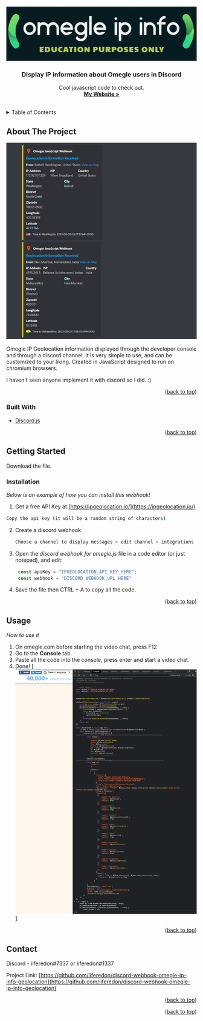 <div id="top"></div>

<br />
<div align="center">
  <a href="https://github.com/othneildrew/Best-README-Template">
    <img src="images/logo.png" alt="Logo" >
  </a>

  <h3 align="center">Display IP information about Omegle users in Discord</h3>

  <p align="center">
    Cool javascript code to check out.
    <br />
    <a href="https://iiferedon.xyz"><strong>My Website »</strong></a>
    <br />
    <br />
  </p>
</div>



<!-- TABLE OF CONTENTS -->
<details>
  <summary>Table of Contents</summary>
  <ol>
    <li>
      <a href="#about-the-project">About The Project</a>
      <ul>
        <li><a href="#built-with">Built With</a></li>
      </ul>
    </li>
    <li>
      <a href="#getting-started">Getting Started</a>
      <ul>
        <li><a href="#installation">Installation</a></li>
      </ul>
    </li>
    <li><a href="#usage">Usage</a></li>
    <li><a href="#contact">Contact</a></li>
  </ol>
</details>



<!-- ABOUT THE PROJECT -->
## About The Project

![discord example][product-example]

Omegle IP Geolocation information displayed through the developer console and through a discord channel.
It is very simple to use, and can be customized to your liking. Created in JavaScript designed to run on chromium browsers.

I haven't seen anyone implement it with discord so I did. :)

<p align="right">(<a href="#top">back to top</a>)</p>



### Built With

* [Discord.js](https://discord.js.org/#/)

<p align="right">(<a href="#top">back to top</a>)</p>



<!-- GETTING STARTED -->
## Getting Started

Download the file.

### Installation

_Below is an example of how you can install this webhook!_

1. Get a free API Key at [https://ipgeolocation.io/](https://ipgeolocation.io/)
  ```sh
  Copy the api key (it will be a random string of characters)
  ```
2. Create a discord webhook
   ```sh
   Choose a channel to display messages > edit channel > integrations > webhooks > create webhook > name it anything > copy the webhook URL.
   ```
3. Open the *discord webhook for omegle.js* file in a code editor (or just notepad), and edit:
   ```js
    const apiKey = "IPGEOLOCATION_API_KEY_HERE";
    const webhook = "DISCORD_WEBHOOK_URL_HERE"
   ```
4. Save the file then CTRL + A to copy all the code.
  
<p align="right">(<a href="#top">back to top</a>)</p>



<!-- USAGE EXAMPLES -->
## Usage
*How to use it*
1. On omegle.com before starting the video chat, press F12
2. Go to the **Console** tab.
3. Paste all the code into the console, press enter and start a video chat.
4. Done!
[![omegle example][product-screenshot]]
<p align="right">(<a href="#top">back to top</a>)</p>




<!-- CONTACT -->
## Contact

Discord - iiferedon#7337 or iiferedon#1337

Project Link: [https://github.com/iiferedon/discord-webhook-omegle-ip-info-geolocation](https://github.com/iiferedon/discord-webhook-omegle-ip-info-geolocation)

<p align="right">(<a href="#top">back to top</a>)</p>



<p align="right">(<a href="#top">back to top</a>)</p>



<!-- MARKDOWN LINKS & IMAGES -->
<!-- https://www.markdownguide.org/basic-syntax/#reference-style-links -->
[contributors-shield]: https://img.shields.io/github/contributors/othneildrew/Best-README-Template.svg?style=for-the-badge
[contributors-url]: https://github.com/othneildrew/Best-README-Template/graphs/contributors
[forks-shield]: https://img.shields.io/github/forks/othneildrew/Best-README-Template.svg?style=for-the-badge
[forks-url]: https://github.com/othneildrew/Best-README-Template/network/members
[stars-shield]: https://img.shields.io/github/stars/othneildrew/Best-README-Template.svg?style=for-the-badge
[stars-url]: https://github.com/othneildrew/Best-README-Template/stargazers
[issues-shield]: https://img.shields.io/github/issues/othneildrew/Best-README-Template.svg?style=for-the-badge
[issues-url]: https://github.com/othneildrew/Best-README-Template/issues
[license-shield]: https://img.shields.io/github/license/othneildrew/Best-README-Template.svg?style=for-the-badge
[license-url]: https://github.com/othneildrew/Best-README-Template/blob/master/LICENSE.txt
[linkedin-shield]: https://img.shields.io/badge/-LinkedIn-black.svg?style=for-the-badge&logo=linkedin&colorB=555
[linkedin-url]: https://linkedin.com/in/othneildrew
[product-screenshot]: images/screenshot.png
[product-example]: images/example.png

